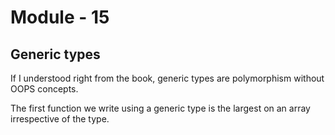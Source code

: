 # Module - 15 

## Generic types 

If I understood right from the book, generic types are polymorphism without OOPS concepts.

The first function we write using a generic type is the largest on an array irrespective of the type.
